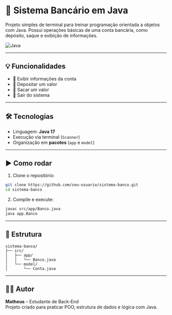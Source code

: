 # 🏦 Sistema Bancário em Java

Projeto simples de terminal para treinar programação orientada a objetos com Java. Possui operações básicas de uma conta bancária, como depósito, saque e exibição de informações.

![Java](https://img.shields.io/badge/Java-17-blue)

---

## 💡 Funcionalidades

- 🧾 Exibir informações da conta
- 💸 Depositar um valor
- 🏧 Sacar um valor
- 🚪 Sair do sistema

---

## 🛠️ Tecnologias

- Linguagem: **Java 17**
- Execução via terminal (`Scanner`)
- Organização em **pacotes** (`app` e `model`)

---

## ▶️ Como rodar

1. Clone o repositório:
```bash
git clone https://github.com/seu-usuario/sistema-banco.git
cd sistema-banco
```

2. Compile e execute:
```bash
javac src/app/Banco.java
java app.Banco
```

---

## 📂 Estrutura

```
sistema-banco/
├── src/
│   ├── app/
│   │   └── Banco.java
│   └── model/
│       └── Conta.java
```

---

## 👨‍💻 Autor

**Matheus** – Estudante de Back-End  
Projeto criado para praticar POO, estrutura de dados e lógica com Java.